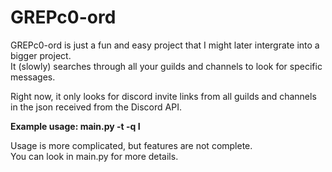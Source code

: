 # GREPc0-ord

GREPc0-ord is just a fun and easy project that I might later intergrate into a bigger project.  
It (slowly) searches through all your guilds and channels to look for specific messages.

Right now, it only looks for discord invite links from all guilds and channels in the json received from the Discord API.

**Example usage: main.py -t <token> -q I**

Usage is more complicated, but features are not complete.   
You can look in main.py for more details.
